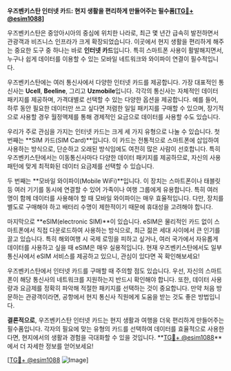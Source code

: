 **우즈벤키스탄 인터넷 카드: 현지 생활을 편리하게 만들어주는 필수품[[TG💪+ @esim1088](https://t.me/s/esim1088)]**

우즈벤키스탄은 중앙아시아의 중심에 위치한 나라로, 최근 몇 년간 급속히 발전하면서 관광객과 비즈니스 인프라가 크게 확장되었습니다. 이곳에서 현지 생활을 편리하게 해주는 중요한 도구 중 하나는 바로 **인터넷 카드**입니다. 특히 스마트폰 사용이 활발해지면서, 누구나 쉽게 데이터를 이용할 수 있는 모바일 네트워크와 와이파이 연결이 필수적입니다.

우즈벤키스탄에는 여러 통신사에서 다양한 인터넷 카드를 제공합니다. 가장 대표적인 통신사는 **Ucell**, **Beeline**, 그리고 **Uzmobile**입니다. 각각의 통신사는 자체적인 데이터 패키지를 제공하며, 가격대별로 선택할 수 있는 다양한 옵션을 제공합니다. 예를 들어, 하루 동안 필요한 데이터만 쓰고 싶다면 저렴한 일일 패키지를 구매할 수 있으며, 장기적으로 사용할 경우 월정액제를 통해 경제적인 요금으로 데이터를 사용할 수도 있습니다.

우리가 주로 관심을 가지는 인터넷 카드는 크게 세 가지 유형으로 나눌 수 있습니다. 첫 번째는 **SIM 카드(SIM Card)**입니다. 이 카드는 전통적으로 스마트폰에 삽입하여 사용하는 방식으로, 단순하고 오래된 방식임에도 여전히 많은 사람이 선호합니다. 특히 우즈벤키스탄에서는 이동통신사마다 다양한 데이터 패키지를 제공하므로, 자신의 사용 패턴에 맞게 최적화된 데이터 요금제를 선택할 수 있습니다.

두 번째는 **모바일 와이파이(Mobile WiFi)**입니다. 이 장치는 스마트폰이나 태블릿 등 여러 기기를 동시에 연결할 수 있어 가족이나 여행 그룹에게 유용합니다. 특히 여러 명이 함께 데이터를 사용해야 할 때 모바일 와이파이는 매우 효율적입니다. 다만, 장치를 별도로 구매해야 하고 배터리 수명이 제한적이기 때문에 휴대성을 고려해야 합니다.

마지막으로 **eSIM(electronic SIM)**이 있습니다. eSIM은 물리적인 카드 없이 스마트폰에서 직접 다운로드하여 사용하는 방식으로, 최근 젊은 세대 사이에서 큰 인기를 끌고 있습니다. 특히 해외여행 시 국제 로밍을 피하고 싶거나, 여러 국가에서 자유롭게 데이터를 사용하고 싶을 때 eSIM은 매우 실용적입니다. 현재 우즈벤키스탄에서도 일부 통신사에서 eSIM 서비스를 제공하고 있으니, 관심이 있다면 꼭 확인해보세요!

우즈벤키스탄에서 인터넷 카드를 구매할 때 주의할 점도 있습니다. 우선, 자신의 스마트폰이 해당 통신사의 네트워크를 지원하는지 반드시 확인해야 합니다. 또한, 데이터 사용량과 요금제를 정확히 파악해 적절한 패키지를 선택하는 것이 중요합니다. 만약 처음 방문하는 관광객이라면, 공항에서 현지 통신사 직원에게 도움을 받는 것도 좋은 방법입니다.

**결론적으로**, 우즈벤키스탄 인터넷 카드는 현지 생활과 여행을 더욱 편리하게 만들어주는 필수품입니다. 각자의 필요에 맞는 유형의 카드를 선택하여 데이터를 효율적으로 사용한다면, 현지에서의 생활과 경험을 극대화할 수 있을 것입니다. **[TG💪+ @esim1088](https://t.me/s/esim1088)**에서 더 자세한 정보를 얻어보세요!

[[TG💪+ @esim1088](https://t.me/s/esim1088) ![Image](https://i.postimg.cc/Y0z9fWf4/image.png)]